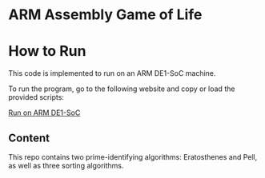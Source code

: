 # ARM Assembly Game of Life

# How to Run
This code is implemented to run on an ARM DE1-SoC machine.

To run the program, go to the following website and copy or load the provided scripts:

[Run on ARM DE1-SoC](https://cpulator.01xz.net/?sys=arm-de1soc)

## Content
This repo contains two prime-identifying algorithms: Eratosthenes and Pell, as well as three sorting algorithms.